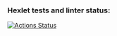 ### Hexlet tests and linter status:
[![Actions Status](https://github.com/borisovaldv/python-project-49/workflows/hexlet-check/badge.svg)](https://github.com/borisovaldv/python-project-49/actions)